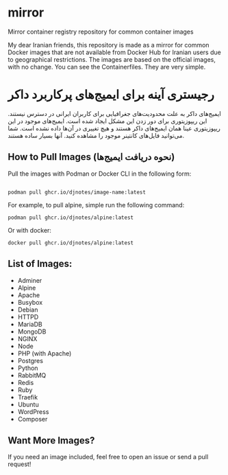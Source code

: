 # mirror
Mirror container registry repository for common container images

My dear Iranian friends, this repository is made as a mirror for common Docker images that are not available from Docker Hub for Iranian users due to geographical restrictions.
The images are based on the official images, with no change. You can see the Containerfiles. They are very simple.

# رجیستری آینه برای ایمیج‌های پرکاربرد داکر

ایمیج‌های داکر به علت محدودیت‌های جغرافیایی برای کاربران ایرانی در دسترس نیستند.
این ریپوزیتوری برای دور زدن این مشکل ایجاد شده است.
ایمیج‌های موجود در این ریپوزیتوری عینا همان ایمیج‌های داکر هستند و هیچ تغییری در آن‌ها داده نشده است.
شما می‌توانید فایل‌های کانتینر موجود را مشاهده کنید. آنها بسیار ساده هستند.

## How to Pull Images (نحوه دریافت ایمیج‌ها)

Pull the images with Podman or Docker CLI in the following form:

```

podman pull ghcr.io/djnotes/image-name:latest

```
For example, to pull alpine, simple run the following command: 
```
podman pull ghcr.io/djnotes/alpine:latest
```
Or with docker:
```
docker pull ghcr.io/djnotes/alpine:latest
```


## List of Images:
- Adminer
- Alpine
- Apache
- Busybox
- Debian
- HTTPD
- MariaDB
- MongoDB
- NGINX
- Node
- PHP (with Apache)
- Postgres
- Python
- RabbitMQ
- Redis
- Ruby
- Traefik
- Ubuntu
- WordPress
- Composer


## Want More Images?

If you need an image included, feel free to open an issue or send a pull request!